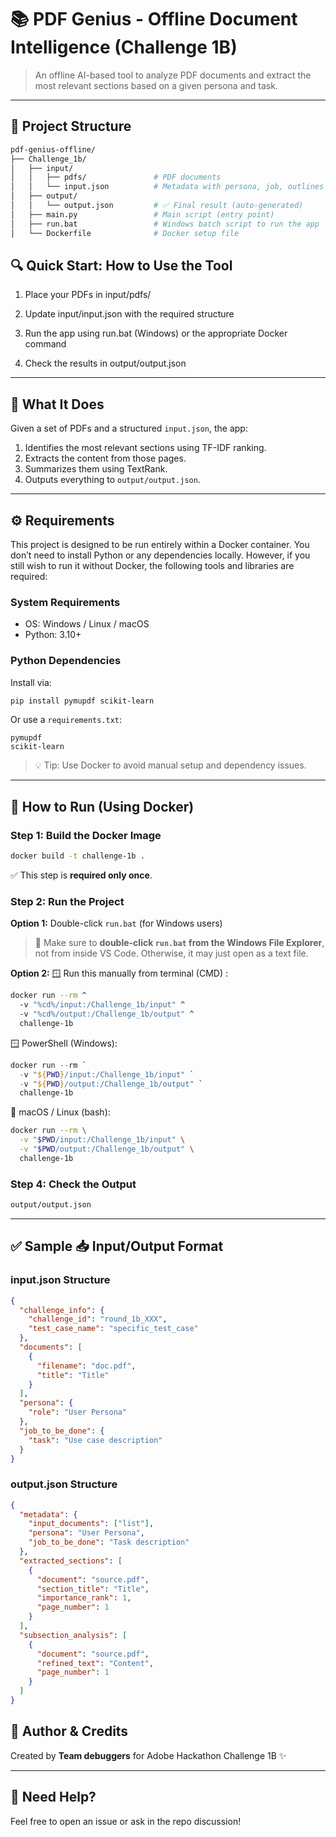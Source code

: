 # 📚 PDF Genius - Offline Document Intelligence (Challenge 1B)

> An offline AI-based tool to analyze PDF documents and extract the most relevant sections based on a given persona and task.

---

## 🚀 Project Structure

```bash
pdf-genius-offline/
├── Challenge_1b/
│   ├── input/
│   │   ├── pdfs/               # PDF documents 
│   │   └── input.json          # Metadata with persona, job, outlines
│   ├── output/
│   │   └── output.json         # ✅ Final result (auto-generated)
│   ├── main.py                 # Main script (entry point)
│   ├── run.bat                 # Windows batch script to run the app
│   └── Dockerfile              # Docker setup file
```

## 🔍 Quick Start: How to Use the Tool


1. Place your PDFs in input/pdfs/

2. Update input/input.json with the required structure

3. Run the app using run.bat (Windows) or the appropriate Docker command

4. Check the results in output/output.json


---


## 🧠 What It Does

Given a set of PDFs and a structured `input.json`, the app:

1. Identifies the most relevant sections using TF-IDF ranking.
2. Extracts the content from those pages.
3. Summarizes them using TextRank.
4. Outputs everything to `output/output.json`.

---

## ⚙️ Requirements

This project is designed to be run entirely within a Docker container. You don’t need to install Python or any dependencies locally. However, if you still wish to run it without Docker, the following tools and libraries are required:

### System Requirements

* OS: Windows / Linux / macOS
* Python: 3.10+

### Python Dependencies

Install via:

```bash
pip install pymupdf scikit-learn
```

Or use a `requirements.txt`:

```
pymupdf
scikit-learn
```

> 💡 Tip: Use Docker to avoid manual setup and dependency issues.

---

## 🐳 How to Run (Using Docker) 

### Step 1: Build the Docker Image

```bash
docker build -t challenge-1b .
```

✅ This step is **required only once**.

### Step 2: Run the Project

**Option 1:** Double-click `run.bat` (for Windows users)

> 📌 Make sure to **double-click `run.bat` from the Windows File Explorer**, not from inside VS Code. Otherwise, it may just open as a text file.

**Option 2:** 🪟 Run this manually from terminal (CMD) :

```bash
docker run --rm ^
  -v "%cd%/input:/Challenge_1b/input" ^
  -v "%cd%/output:/Challenge_1b/output" ^
  challenge-1b
```

🪟 PowerShell (Windows):
```powershell
docker run --rm `
  -v "${PWD}/input:/Challenge_1b/input" `
  -v "${PWD}/output:/Challenge_1b/output" `
  challenge-1b
```
🐧 macOS / Linux (bash):
```bash
docker run --rm \
  -v "$PWD/input:/Challenge_1b/input" \
  -v "$PWD/output:/Challenge_1b/output" \
  challenge-1b
```



### Step 4: Check the Output

```bash
output/output.json
```

---

## ✅ Sample 📥 Input/Output Format

### input.json Structure

```json
{
  "challenge_info": {
    "challenge_id": "round_1b_XXX",
    "test_case_name": "specific_test_case"
  },
  "documents": [
    {
      "filename": "doc.pdf",
      "title": "Title"
    }
  ],
  "persona": {
    "role": "User Persona"
  },
  "job_to_be_done": {
    "task": "Use case description"
  }
}

```

### output.json Structure

```json
{
  "metadata": {
    "input_documents": ["list"],
    "persona": "User Persona",
    "job_to_be_done": "Task description"
  },
  "extracted_sections": [
    {
      "document": "source.pdf",
      "section_title": "Title",
      "importance_rank": 1,
      "page_number": 1
    }
  ],
  "subsection_analysis": [
    {
      "document": "source.pdf",
      "refined_text": "Content",
      "page_number": 1
    }
  ]
}
```


## 👤 Author & Credits

Created by **Team  debuggers** for Adobe Hackathon Challenge 1B ✨

---

## 💬 Need Help?

Feel free to open an issue or ask in the repo discussion!

